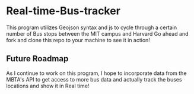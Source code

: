 # Real-time-Bus-tracker
This program utilizes Geojson syntax and js to cycle through a certain number of Bus stops between the MIT campus and Harvard
Go ahead and fork and clone this repo to your machine to see it in action!
<h2> Future Roadmap </h2>
<p> As I continue to work on this program, I hope to incorporate data from the MBTA's API to get access to more bus data and actually track the buses locations and show it in Real time! </p>
